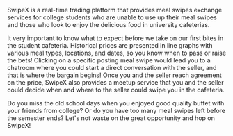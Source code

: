 SwipeX is a real-time trading platform that provides meal swipes exchange services for college students who are unable to use up their meal swipes and those who look to enjoy the delicious food in university cafeterias.

It very important to know what to expect before we take on our first bites in the student cafeteria. Historical prices are presented in line graphs with various meal types, locations, and dates, so you know when to pass or raise the bets! Clicking on a specific posting meal swipe would lead you to a chatroom where you could start a direct conversation with the seller, and that is where the bargain begins! Once you and the seller reach agreement on the price, SwipeX also provides a meetup service that you and the seller could decide when and where to the seller could swipe you in the cafeteria.

Do you miss the old school days when you enjoyed good quality buffet with your friends from college? Or do you have too many meal swipes left before the semester ends? Let's not waste on the great opportunity and hop on SwipeX!
